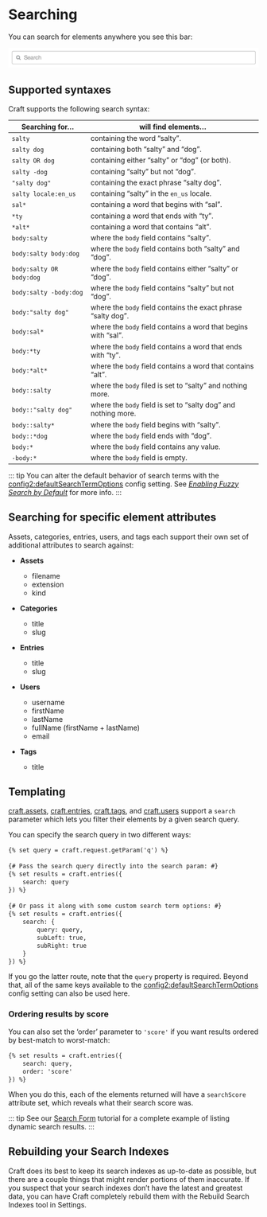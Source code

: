 # Searching

You can search for elements anywhere you see this bar:

![search](./images/search.png)

## Supported syntaxes

Craft supports the following search syntax:

Searching for… | will find elements…
-|-
`salty` | containing the word “salty”.
`salty dog` | containing both “salty” and “dog”.
`salty OR dog` | containing either “salty” or “dog” (or both).
`salty -dog` | containing “salty” but not “dog”.
`"salty dog"` | containing the exact phrase “salty dog”.
`salty locale:en_us` | containing “salty” in the `en_us` locale.
`sal*` | containing a word that begins with “sal”.
`*ty` | containing a word that ends with “ty”.
`*alt*` | containing a word that contains “alt”.
`body:salty` | where the `body` field contains “salty”.
`body:salty body:dog` | where the `body` field contains both “salty” and “dog”.
`body:salty OR body:dog` | where the `body` field contains either “salty” or “dog”.
`body:salty -body:dog` | where the `body` field contains “salty” but not “dog”.
`body:"salty dog"` | where the `body` field contains the exact phrase “salty dog”.
`body:sal*` | where the `body` field contains a word that begins with “sal”.
`body:*ty` | where the `body` field contains a word that ends with “ty”.
`body:*alt*` | where the `body` field contains a word that contains “alt”.
`body::salty` | where the `body` filed is set to “salty” and nothing more.
`body::"salty dog"` | where the `body` field is set to “salty dog” and nothing more.
`body::salty*` | where the `body` field begins with “salty”.
`body::*dog` | where the `body` field ends with “dog”.
`body:*` | where the `body` field contains any value.
`-body:*` | where the `body` field is empty.

::: tip
You can alter the default behavior of search terms with the <config2:defaultSearchTermOptions> config setting. See _[Enabling Fuzzy Search by Default](https://craftcms.com/support/enabling-fuzzy-search-by-default)_ for more info.
:::

## Searching for specific element attributes

Assets, categories, entries, users, and tags each support their own set of additional attributes to search against:

* **Assets**

  - filename
  - extension
  - kind

* **Categories**

  - title
  - slug

* **Entries**

  - title
  - slug

* **Users**

  - username
  - firstName
  - lastName
  - fullName (firstName + lastName)
  - email

* **Tags**

  - title


## Templating

[craft.assets](templating/craft.assets.md), [craft.entries](templating/craft.entries.md), [craft.tags](templating/craft.tags.md), and [craft.users](templating/craft.users.md) support a `search` parameter which lets you filter their elements by a given search query.

You can specify the search query in two different ways:

```twig
{% set query = craft.request.getParam('q') %}

{# Pass the search query directly into the search param: #}
{% set results = craft.entries({
    search: query
}) %}

{# Or pass it along with some custom search term options: #}
{% set results = craft.entries({
    search: {
        query: query,
        subLeft: true,
        subRight: true
    }
}) %}
```

If you go the latter route, note that the `query` property is required. Beyond that, all of the same keys available to the <config2:defaultSearchTermOptions> config setting can also be used here.

### Ordering results by score

You can also set the ‘order’ parameter to `'score'` if you want results ordered by best-match to worst-match:

```twig
{% set results = craft.entries({
    search: query,
    order: 'score'
}) %}
```

When you do this, each of the elements returned will have a `searchScore` attribute set, which reveals what their search score was.

::: tip
See our [Search Form](templating/search-form.md) tutorial for a complete example of listing dynamic search results.
:::

## Rebuilding your Search Indexes

Craft does its best to keep its search indexes as up-to-date as possible, but there are a couple things that might render portions of them inaccurate. If you suspect that your search indexes don’t have the latest and greatest data, you can have Craft completely rebuild them with the Rebuild Search Indexes tool in Settings.

